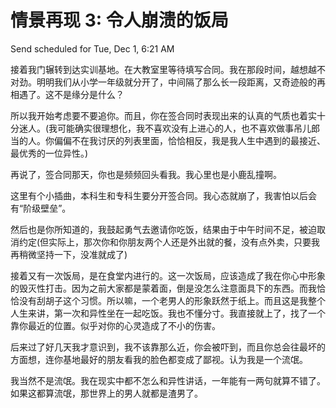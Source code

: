 # 情景再现 3: 令人崩溃的饭局

Send scheduled for Tue, Dec 1, 6:21 AM



接着我门辗转到达实训基地。在大教室里等待填写合同。我在那段时间，越想越不对劲。明明我们从小学一年级就分开了，中间隔了那么长一段距离，又奇迹般的再相遇了。这不是缘分是什么？

所以我开始考虑要不要追你。而且，你在签合同时表现出来的认真的气质也着实十分迷人。\(我可能确实很理想化，我不喜欢没有上进心的人，也不喜欢做事吊儿郎当的人。你偏偏不在我讨厌的列表里面，恰恰相反，我是我人生中遇到的最接近、最优秀的一位异性。\)

再说了，签合同那天，你也是频频回头看我。我心里也是小鹿乱撞啊。



这里有个小插曲，本科生和专科生要分开签合同。我心态就崩了，我害怕以后会有“阶级壁垒”。



然后也是你所知道的，我鼓起勇气去邀请你吃饭，结果由于中午时间不足，被迫取消约定\(但实际上，那次你和你朋友两个人还是外出就的餐，没有点外卖，只要我再稍微坚持一下，没准就成了\)

接着又有一次饭局，是在食堂内进行的。这一次饭局，应该造成了我在你心中形象的毁灭性打击。因为之前大家都是蒙着面，倒是没怎么注意面具下的东西。而我恰恰没有刮胡子这个习惯。所以嘛，一个老男人的形象跃然于纸上。而且这是我整个人生来讲，第一次和异性坐在一起吃饭。我也不懂分寸。我直接就上了，找了一个靠你最近的位置。似乎对你的心灵造成了不小的伤害。

后来过了好几天我才意识到，我不该靠那么近，你会被吓到，而且你总会往最坏的方面想，连你基地最好的朋友看我的脸色都变成了鄙视。认为我是一个流氓。



我当然不是流氓。我在现实中都不怎么和异性讲话，一年能有一两句就算不错了。如果这都算流氓，那世界上的男人就都是渣男了。

